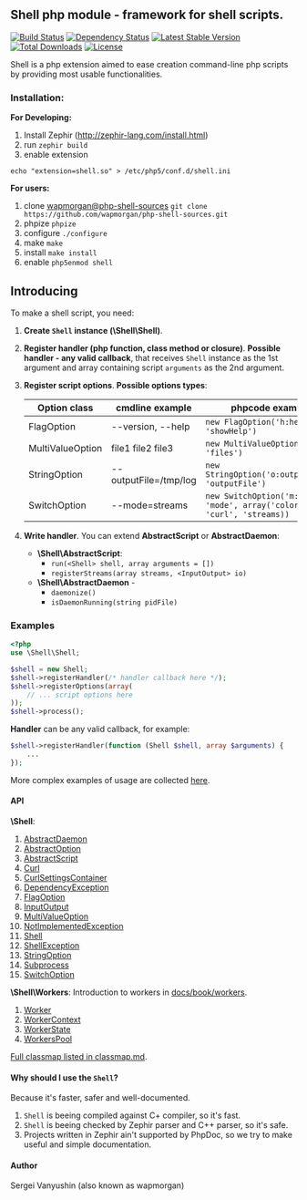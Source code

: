 Shell php module - framework for shell scripts.
---
[![Build Status](https://travis-ci.org/wapmorgan/php-shell.svg)](http://travis-ci.org/wapmorgan/php-shell)
[![Dependency Status](https://www.versioneye.com/package/wapmorgan:php-shell/badge.png)](https://www.versioneye.com/package/wapmorgan:php-shell)
[![Latest Stable Version](https://poser.pugx.org/wapmorgan/php-shell/v/stable.png)](https://packagist.org/packages/wapmorgan/php-shell)
[![Total Downloads](https://poser.pugx.org/wapmorgan/php-shell/downloads.png)](https://packagist.org/packages/wapmorgan/php-shell)
[![License](https://poser.pugx.org/wapmorgan/php-shell/license.svg)](https://packagist.org/packages/wapmorgan/php-shell)

Shell is a php extension aimed to ease creation command-line php scripts by providing most usable functionalities.

### Installation:

**For Developing:**

1. Install Zephir (http://zephir-lang.com/install.html)
2. run `zephir build`
3. enable extension
```
echo "extension=shell.so" > /etc/php5/conf.d/shell.ini
```

**For users:**

1. clone [wapmorgan@php-shell-sources](https://github.com/wapmorgan/php-shell-sources/)
`git clone https://github.com/wapmorgan/php-shell-sources.git`
2. phpize
	`phpize`
3. configure
	`./configure`
3. make
	`make`
4. install
	`make install`
5. enable
	`php5enmod shell`

## Introducing
To make a shell script, you need:

1. **Create `Shell` instance (\Shell\Shell)**.
2. **Register handler (php function, class method or closure)**. **Possible handler - any valid callback**, that receives `Shell` instance as the 1st argument and array containing script `arguments` as the 2nd argument.
3. **Register script options**. **Possible options types**:

	|   Option class   |    cmdline example    |                             phpcode example                             |
	|------------------|-----------------------|-------------------------------------------------------------------------|
	| FlagOption       | --version, --help     | `new FlagOption('h:help', 'showHelp')`                                  |
	| MultiValueOption | file1 file2 file3     | `new MultiValueOption(null, 'files')`                                   |
	| StringOption     | --outputFile=/tmp/log | `new StringOption('o:outputFile', 'outputFile')`                        |
	| SwitchOption     | --mode=streams        | `new SwitchOption('m:mode', 'mode', array('colors', 'curl', 'streams))` |

4. **Write handler**. You can extend **AbstractScript** or **AbstractDaemon**:

	* **\Shell\AbstractScript**:
		- `run(<Shell> shell, array arguments = [])`
		- `registerStreams(array streams, <InputOutput> io)`
	* **\Shell\AbstractDaemon** -
		- `daemonize()`
		- `isDaemonRunning(string pidFile)`

### Examples
```php
<?php
use \Shell\Shell;

$shell = new Shell;
$shell->registerHandler(/* handler callback here */);
$shell->registerOptions(array(
	// ... script options here
));
$shell->process();
```

**Handler** can be any valid callback, for example:
```php
$shell->registerHandler(function (Shell $shell, array $arguments) {
	...
});
```

More complex examples of usage are collected [here](https://github.com/wapmorgan/shell-scripts).

#### API
**\\Shell**:

1. [AbstractDaemon](docs/api/AbstractDaemon.md)
2. [AbstractOption](docs/api/AbstractOption.md)
3. [AbstractScript](docs/api/AbstractScript.md)
4. [Curl](docs/api/Curl.md)
5. [CurlSettingsContainer](docs/api/CurlSettingsContainer.md)
6. [DependencyException](docs/api/DependencyException.md)
7. [FlagOption](docs/api/FlagOption.md)
8. [InputOutput](docs/api/InputOutput.md)
9. [MultiValueOption](docs/api/MultiValueOption.md)
10. [NotImplementedException](docs/api/NotImplementedException.md)
11. [Shell](docs/api/Shell.md)
12. [ShellException](docs/api/ShellException.md)
13. [StringOption](docs/api/StringOption.md)
14. [Subprocess](docs/api/Subprocess.md)
15. [SwitchOption](docs/api/SwitchOption.md)

**\\Shell\\Workers**:
Introduction to workers in [docs/book/workers](docs/book/workers.md).

1. [Worker](docs/api/Workers_Worker.md)
2. [WorkerContext](docs/api/Workers_WorkerContext.md)
3. [WorkerState](docs/api/Workers_WorkerState.md)
4. [WorkersPool](docs/api/Workers_WorkersPool.md)

[Full classmap listed in classmap.md](docs/api/classmap.md).

#### Why should I use the `Shell`?
Because it's faster, safer and well-documented.

1. `Shell` is beeing compiled against C+ compiler, so it's fast.
2. `Shell` is beeing checked by Zephir parser and C++ parser, so it's safe.
3. Projects written in Zephir ain't supported by PhpDoc, so we try to make useful and simple documentation.

#### Author
Sergei Vanyushin (also known as wapmorgan)
